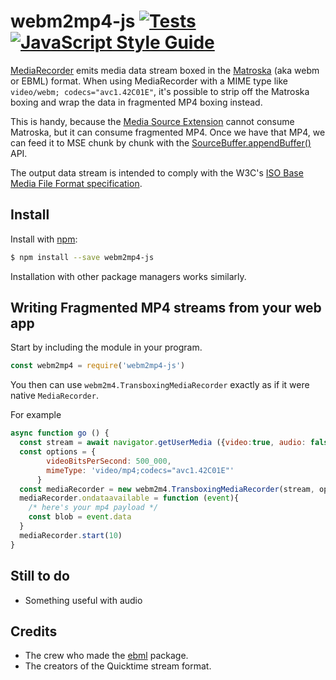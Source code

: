 # webm2mp4-js [![Tests](https://github.com/OllieJones/webm2mp4-js/actions/workflows/node.js.yml/badge.svg)](https://github.com/OllieJones/webm2mp4-js/actions/workflows/node.js.yml) [![JavaScript Style Guide](https://img.shields.io/badge/code_style-standard-brightgreen.svg)](https://standardjs.com) 

[MediaRecorder](https://developer.mozilla.org/en-US/docs/Web/API/MediaRecorder) emits
media data stream boxed in the 
[Matroska](https://www.matroska.org/technical/elements.html) (aka webm or EBML)
format. 
When using MediaRecorder with a MIME type like `video/webm; codecs="avc1.42C01E"`,
it's possible to strip off the Matroska boxing and wrap the data in 
fragmented MP4 boxing instead.

This is handy, because the [Media Source Extension](https://developer.mozilla.org/en-US/docs/Web/API/Media_Source_Extensions_API)
cannot consume Matroska, but it can consume fragmented MP4.  Once we have that MP4, 
we can feed it to MSE chunk by chunk with the 
[SourceBuffer.appendBuffer()](https://developer.mozilla.org/en-US/docs/Web/API/SourceBuffer/appendBuffer) API. 

The output data stream is intended to comply with
the W3C's 
[ISO Base Media File Format specification](https://www.w3.org/2013/12/byte-stream-format-registry/isobmff-byte-stream-format.html#iso-media-segments).


## Install

Install with [npm](https://www.npmjs.com/):

```sh
$ npm install --save webm2mp4-js
```

Installation with other package managers works similarly.
 
## Writing Fragmented MP4 streams from your web app

Start by including the module in your program.

```js
const webm2mp4 = require('webm2mp4-js')
```

You then can use `webm2m4.TransboxingMediaRecorder` exactly as if it were native `MediaRecorder`.

For example
```js
async function go () {
  const stream = await navigator.getUserMedia ({video:true, audio: false})
  const options = {
        videoBitsPerSecond: 500_000,
        mimeType: 'video/mp4;codecs="avc1.42C01E"'
      }
  const mediaRecorder = new webm2m4.TransboxingMediaRecorder(stream, options)
  mediaRecorder.ondataavailable = function (event){
    /* here's your mp4 payload */
    const blob = event.data
  }
  mediaRecorder.start(10)  
}
```


## Still to do

* Something useful with audio

## Credits

* The crew who made the [ebml](https://www.npmjs.com/package/ebml) package.
* The creators of the Quicktime stream format.
